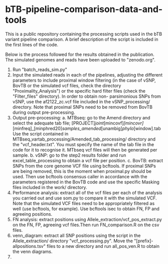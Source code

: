 # bTB-pipeline-comparison-data-and-tools
This is a public repository containing the processing scripts used in the bTB variant pipeline comparison. A brief description of the script is included in the first lines of the code.

Below is the process followed for the results obtained in the publication. The simulated genomes and reads have been uploaded to "zenodo.org".

1. Run "batch_reads_sim.py"
2. Input the simulated reads in each of the pipelines, adjusting the different parameters to include proximal window filtering (in the case of vSNP, BovTB or the simulated vcf files, check the directory "Proximality_Analysis") or the specific hard filter files (check the "Filter_files" directory). In order to obtain non-
parsimonious SNPs from vSNP, use the af2122_zc.vcf file included in the vSNP_processing/ directory. Note that proximal SNPs need to be removed from BovTB during output pre-processing.
4. Output pre-processing:
       a. MTBseq: go to the Amend directory and select the adequate tab file;
          [PROJECT]_joint_[mincovf]_[mincovr]_[minfreq]_[minphred20]_samples_amended_[unambig]_phylo_[window].tab
          Use the script contained in MTBseq_vartab_processing/Amended_tab_processing/ directory and the "vcf_header.txt". You must specify the name of the 
          tab file in the code for it to recognise it. MTbseq vcf files will then be generated per sample.
       b. vSNP: go to the step2 results folder and run excel_table_processing to obtain a vcf file per position.
       c. BovTB: extract SNPs from the core genome VCF file using bcftools. If proximal SNPs are being removed, this is the moment when proximal.py should be used.
          Then use bcftools consensus caller in accordance with the parameters registered in the BovTB code and use the specific Masking files included in the work/
          directory.
5. Performance analysis: extract all of the vcf files per each of the analysis you carried out and use som.py to compare it with the simulated VCF. Note that the simulated VCF files need to be appropriately filtered as well (use bcftools, for example). Use bcftools isec to obtain FN, FP and agreeing positions.
6. FN analysis: extract positions using Allele_extraction/vcf_pos_extract.py on the FN, FP, agreeing vcf files.Then run FN_comparison.R on the csv files.
7. venn_diagram: extract all SNP positions using the script in the Allele_extraction/ directory "vcf_processing.py". Move the "[prefix]-allpositions.tsv" files to a new directory and run all_pos_ven.R to obtain the venn diagrams.
8. 
